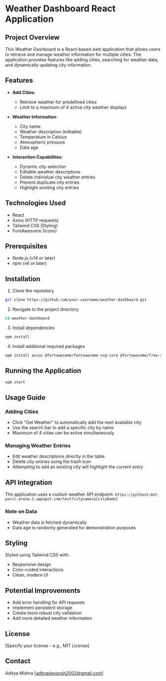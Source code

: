 # Weather Dashboard React Application

## Project Overview

This Weather Dashboard is a React-based web application that allows users to retrieve and manage weather information for multiple cities. The application provides features like adding cities, searching for weather data, and dynamically updating city information.

## Features

- **Add Cities**: 
  - Retrieve weather for predefined cities
  - Limit to a maximum of 4 active city weather displays

- **Weather Information**:
  - City name
  - Weather description (editable)
  - Temperature in Celsius
  - Atmospheric pressure
  - Data age

- **Interaction Capabilities**:
  - Dynamic city selection
  - Editable weather descriptions
  - Delete individual city weather entries
  - Prevent duplicate city entries
  - Highlight existing city entries

## Technologies Used

- React
- Axios (HTTP requests)
- Tailwind CSS (Styling)
- FontAwesome (Icons)

## Prerequisites

- Node.js (v14 or later)
- npm (v6 or later)

## Installation

1. Clone the repository
```bash
git clone https://github.com/your-username/weather-dashboard.git
```

2. Navigate to the project directory
```bash
cd weather-dashboard
```

3. Install dependencies
```bash
npm install
```

4. Install additional required packages
```bash
npm install axios @fortawesome/fontawesome-svg-core @fortawesome/free-solid-svg-icons @fortawesome/react-fontawesome tailwindcss
```

## Running the Application

```bash
npm start
```

## Usage Guide

### Adding Cities
- Click "Get Weather" to automatically add the next available city
- Use the search bar to add a specific city by name
- Maximum of 4 cities can be active simultaneously

### Managing Weather Entries
- Edit weather descriptions directly in the table
- Delete city entries using the trash icon
- Attempting to add an existing city will highlight the current entry

## API Integration

The application uses a custom weather API endpoint:
`https://python3-dot-parul-arena-2.appspot.com/test?cityname=${cityName}`

### Note on Data
- Weather data is fetched dynamically
- Data age is randomly generated for demonstration purposes

## Styling

Styled using Tailwind CSS with:
- Responsive design
- Color-coded interactions
- Clean, modern UI

## Potential Improvements
- Add error handling for API requests
- Implement persistent storage
- Create more robust city validation
- Add more detailed weather information

## License

[Specify your license - e.g., MIT License]

## Contact

Aditya Mishra
[adityadevansh2002@gmail.com]